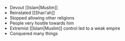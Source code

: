 - Devout [[Islam|Muslim]]
- Reinstated [[Shari'ah]]
- Stopped allowing other religions
- People very hostile towards him
- Extremist [[Islam|Muslim]] control led to a weak empire
- Conquered many things